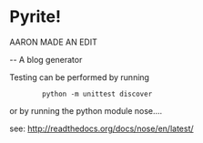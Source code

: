 

# Pyrite!

AARON MADE AN EDIT
 
-- A blog generator 


Testing can be performed by running 

            python -m unittest discover

or by running the python module nose....

see: http://readthedocs.org/docs/nose/en/latest/

